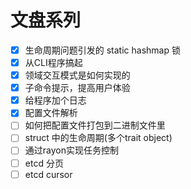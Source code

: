 # 文盘系列

- [x] 生命周期问题引发的 static hashmap 锁
- [x] 从CLI程序搞起
- [x] 领域交互模式是如何实现的
- [x] 子命令提示，提高用户体验
- [x] 给程序加个日志
- [x] 配置文件解析
- [ ] 如何把配置文件打包到二进制文件里
- [ ] struct 中的生命周期(多个trait object)
- [ ] 通过rayon实现任务控制
- [ ] etcd 分页
- [ ] etcd cursor